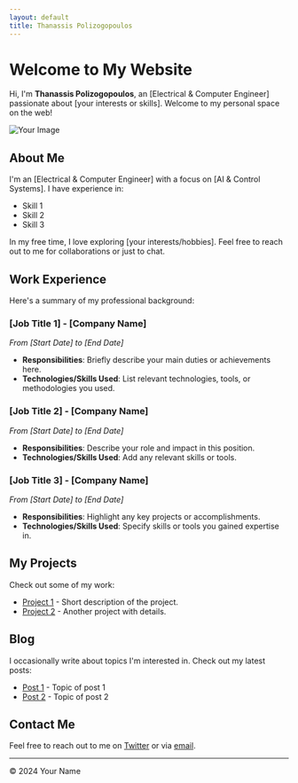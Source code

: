 ```yaml
---
layout: default
title: Thanassis Polizogopoulos
---
```


# Welcome to My Website

Hi, I'm **Thanassis Polizogopoulos**, an [Electrical & Computer Engineer] passionate about [your interests or skills]. Welcome to my personal space on the web!

![Your Image](path/to/your-image.jpg)

## About Me
I'm an [Electrical & Computer Engineer] with a focus on [AI & Control Systems]. I have experience in:
- Skill 1
- Skill 2
- Skill 3

In my free time, I love exploring [your interests/hobbies]. Feel free to reach out to me for collaborations or just to chat.

## Work Experience
Here's a summary of my professional background:

### [Job Title 1] - [Company Name]
*From [Start Date] to [End Date]*
- **Responsibilities**: Briefly describe your main duties or achievements here.
- **Technologies/Skills Used**: List relevant technologies, tools, or methodologies you used.

### [Job Title 2] - [Company Name]
*From [Start Date] to [End Date]*
- **Responsibilities**: Describe your role and impact in this position.
- **Technologies/Skills Used**: Add any relevant skills or tools.

### [Job Title 3] - [Company Name]
*From [Start Date] to [End Date]*
- **Responsibilities**: Highlight any key projects or accomplishments.
- **Technologies/Skills Used**: Specify skills or tools you gained expertise in.

## My Projects
Check out some of my work:
- [Project 1](https://github.com/your-username/project1) - Short description of the project.
- [Project 2](https://github.com/your-username/project2) - Another project with details.

## Blog
I occasionally write about topics I'm interested in. Check out my latest posts:
- [Post 1](https://link-to-post) - Topic of post 1
- [Post 2](https://link-to-post) - Topic of post 2

## Contact Me
Feel free to reach out to me on [Twitter](https://twitter.com/yourhandle) or via [email](mailto:your-email@example.com).

---
© 2024 Your Name
